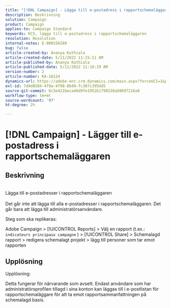 ```yaml
---
title: "[!DNL Campaign] - Lägga till e-postadress i rapportschemaläggaren"
description: Beskrivning
solution: Campaign
product: Campaign
applies-to: Campaign Standard
keywords: KCS, lägga till e-postadress i rapportschemaläggaren
resolution: Resolution
internal-notes: E-000156280
bug: false
article-created-by: Ananya Kuthiala
article-created-date: 5/11/2022 11:15:11 AM
article-published-by: Ananya Kuthiala
article-published-date: 5/11/2022 11:16:19 AM
version-number: 2
article-number: KA-16124
dynamics-url: https://adobe-ent.crm.dynamics.com/main.aspx?forceUCI=1&pagetype=entityrecord&etn=knowledgearticle&id=53ba3e9c-1bd1-ec11-a7b5-0022480a8e40
exl-id: 7d4d8584-479a-4f98-8b49-fc307c395dd5
source-git-commit: 0c3e421beca46d9fe1952b1f98538a50697216a0
workflow-type: tm+mt
source-wordcount: '97'
ht-degree: 2%

---
```


# [!DNL Campaign] - Lägger till e-postadress i rapportschemaläggaren

## Beskrivning

<br>Lägga till e-postadresser i rapportschemaläggaren<br><br>
Det går inte att lägga till alla e-postadresser i rapportschemaläggaren.
Det går bara att lägga till administratörsanvändare.

Steg som ska replikeras:

Adobe Campaign > [!UICONTROL Reports] > Välj en rapport (t.ex.: `indicateurs principaux campagne` ) > [!UICONTROL Share] > Schemalagd rapport > redigera schemalagt projekt > lägg till personer som tar emot rapporten


## Upplösning


Upplösning:

Detta fungerar för närvarande som avsett. Endast användare som har administratörsprofilen tillagd i sina konton kan läggas till i e-postlistan för rapportschemaläggare för att ta emot rapportsammanfattningen på schemalagd basis.
